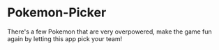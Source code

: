Pokemon-Picker
==============

There's a few Pokemon that are very overpowered, make the game fun again by letting this app pick your team! 
